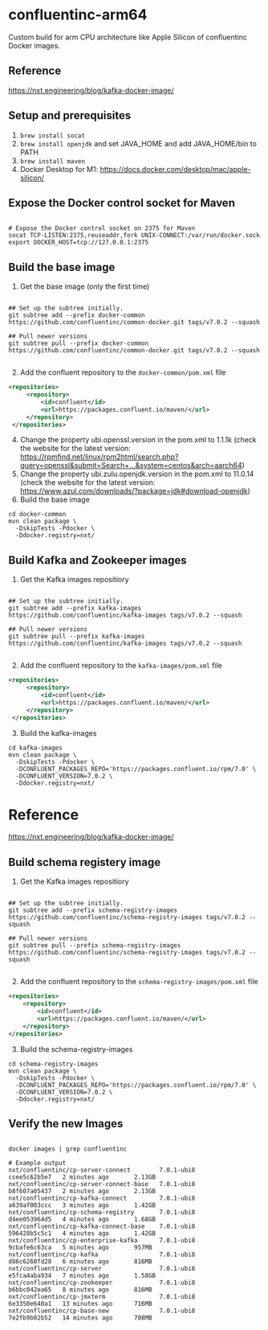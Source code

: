 # confluentinc-arm64
Custom build for arm CPU architecture like Apple Silicon of confluentinc Docker images.

## Reference
https://nxt.engineering/blog/kafka-docker-image/

## Setup and prerequisites
1. `brew install socat`
2. `brew install openjdk` and set JAVA_HOME and add JAVA_HOME/bin to PATH
3. `brew install maven`
4. Docker Desktop for M1: https://docs.docker.com/desktop/mac/apple-silicon/


## Expose the Docker control socket for Maven
```shell

# Expose the Docker control socket on 2375 for Maven
socat TCP-LISTEN:2375,reuseaddr,fork UNIX-CONNECT:/var/run/docker.sock
export DOCKER_HOST=tcp://127.0.0.1:2375
```

## Build the base image

1. Get the base image (only the first time)
```shell

## Set up the subtree initially.
git subtree add --prefix docker-common https://github.com/confluentinc/common-docker.git tags/v7.0.2 --squash

## Pull newer versions
git subtree pull --prefix docker-common https://github.com/confluentinc/common-docker.git tags/v7.0.2 --squash
  
```

2. Add the confluent repository to the `docker-common/pom.xml` file

```xml
<repositories>
     <repository>
         <id>confluent</id>
         <url>https://packages.confluent.io/maven/</url>
     </repository>
 </repositories>
```

4. Change the property ubi.openssl.version in the pom.xml to 1.1.1k (check the website for the latest version: https://rpmfind.net/linux/rpm2html/search.php?query=openssl&submit=Search+...&system=centos&arch=aarch64) 
5. Change the property ubi.zulu.openjdk.version in the pom.xml to 11.0.14 (check the website for the latest version: https://www.azul.com/downloads/?package=jdk#download-openjdk)
6. Build the base image
```shell
cd docker-common
mvn clean package \
  -DskipTests -Pdocker \
  -Ddocker.registry=nxt/
```


## Build Kafka and Zookeeper images
1. Get the Kafka images repositiory
```shell

## Set up the subtree initially.
git subtree add --prefix kafka-images https://github.com/confluentinc/kafka-images tags/v7.0.2 --squash

## Pull newer versions
git subtree pull --prefix kafka-images https://github.com/confluentinc/kafka-images tags/v7.0.2 --squash
  
```

2. Add the confluent repository to the `kafka-images/pom.xml` file

```xml
<repositories>
     <repository>
         <id>confluent</id>
         <url>https://packages.confluent.io/maven/</url>
     </repository>
 </repositories>
```

3. Build the kafka-images 
```shell
cd kafka-images
mvn clean package \
  -DskipTests -Pdocker \
  -DCONFLUENT_PACKAGES_REPO='https://packages.confluent.io/rpm/7.0' \
  -DCONFLUENT_VERSION=7.0.2 \
  -Ddocker.registry=nxt/
```

# Reference
https://nxt.engineering/blog/kafka-docker-image/


## Build schema registery image
1. Get the Kafka images repositiory
```shell

## Set up the subtree initially.
git subtree add --prefix schema-registry-images https://github.com/confluentinc/schema-registry-images tags/v7.0.2 --squash

## Pull newer versions
git subtree pull --prefix schema-registry-images https://github.com/confluentinc/schema-registry-images tags/v7.0.2 --squash
  
```

2. Add the confluent repository to the `schema-registry-images/pom.xml` file

```xml
<repositories>
    <repository>
        <id>confluent</id>
        <url>https://packages.confluent.io/maven/</url>
    </repository>
</repositories>
```

3. Build the schema-registry-images
```shell
cd schema-registry-images
mvn clean package \
  -DskipTests -Pdocker \
  -DCONFLUENT_PACKAGES_REPO='https://packages.confluent.io/rpm/7.0' \
  -DCONFLUENT_VERSION=7.0.2 \
  -Ddocker.registry=nxt/
```

## Verify the new Images
```shell

docker images | grep confluentinc

# Example output
nxt/confluentinc/cp-server-connect        7.0.1-ubi8               ccee5c62b5e7   2 minutes ago       2.13GB
nxt/confluentinc/cp-server-connect-base   7.0.1-ubi8               b8f607a05437   2 minutes ago       2.13GB
nxt/confluentinc/cp-kafka-connect         7.0.1-ubi8               a639af003ccc   3 minutes ago       1.42GB
nxt/confluentinc/cp-schema-registry       7.0.1-ubi8               d4ee053964d5   4 minutes ago       1.68GB
nxt/confluentinc/cp-kafka-connect-base    7.0.1-ubi8               596428b5c5c1   4 minutes ago       1.42GB
nxt/confluentinc/cp-enterprise-kafka      7.0.1-ubi8               9cbafe6c63ca   5 minutes ago       957MB
nxt/confluentinc/cp-kafka                 7.0.1-ubi8               d86c6260fd28   6 minutes ago       816MB
nxt/confluentinc/cp-server                7.0.1-ubi8               e5fca4aba934   7 minutes ago       1.58GB
nxt/confluentinc/cp-zookeeper             7.0.1-ubi8               b6bbc042ea65   8 minutes ago       816MB
nxt/confluentinc/cp-jmxterm               7.0.1-ubi8               6e3350e640a1   13 minutes ago      716MB
nxt/confluentinc/cp-base-new              7.0.1-ubi8               7e2fb9b02b52   14 minutes ago      708MB

```

